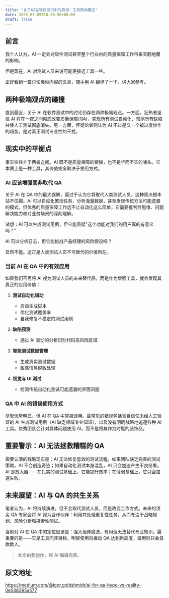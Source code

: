 ```yaml
---
title: "关于AI在软件测试中的真相：工具而非魔法"
date: 2025-03-09T10:20:56+08:00
draft: false
---
```


## 前言

我个人认为，AI 一定会对软件测试甚至整个行业内的质量保障工作带来天翻地覆的影响。

但是现在，AI 对测试人员来说可能更接近工具一些。

正好看到一篇讨论类似内容的文章，随手用 AI 翻译了一下，供大家参考。

## 两种极端观点的碰撞

直到最近，关于 AI 在软件测试中的讨论仍存在两种极端观点。一方面，狂热者坚信 AI 将在一夜之间彻底改变质量保障(QA)，实现所有测试自动化、预测所有缺陷并使人工测试彻底消失。另一方面，怀疑论者则认为 AI 不过是又一个被过度炒作的趋势，是对真正测试专业性的干扰。

## 现实中的平衡点

事实往往介于两者之间。AI 既不是质量保障的银弹，也不是华而不实的噱头。它本质上是一种工具，其价值完全取决于使用方式。

### AI 应该增强而非取代 QA

关于 AI 在 QA 中的最大误解，莫过于认为它将取代人类测试人员。这种观点根本站不住脚。AI 可以自动化繁琐任务、分析海量数据，甚至发现传统方法可能遗漏的模式。但优秀的质量保障工作远不止自动化这么简单，它需要批判性思维、问题解决能力和对业务场景的深刻理解。

试想：AI 可以生成测试用例，但它能质疑"这个功能对我们的用户真的有意义吗？"

AI 可以分析日志，但它能挑战产品经理的风险假设吗？

显然不能。这正是人类测试人员不可替代的价值所在。

### 当前 AI 在 QA 中的有效应用

如果我们不再将 AI 视为测试人员的未来替代品，而是作为增强工具，就会发现其真正的应用价值：

1. ​**测试自动化辅助**

   - 自动生成脚本
   - 优化测试覆盖率
   - 自我修复不稳定的测试用例

2. ​**缺陷预测**

   - 通过 AI 驱动的分析识别代码高风险区域

3. ​**智能测试数据管理**

   - 生成真实测试数据
   - 敏感信息脱敏处理

4. ​**视觉与 UI 测试**
   - 检测传统自动化测试可能遗漏的界面问题

### QA 中 AI 的错误使用方式

尽管优势明显，但 AI 在 QA 中常被误用。最常见的错误包括盲目信任未经人工验证的 AI 生成测试用例（AI 缺乏领域专业知识），以及没有明确战略地追逐各种 AI 工具。优秀团队会针对具体问题使用 AI，而不是将其作为时髦的装饰品。

## 重要警示：AI 无法拯救糟糕的 QA

需要认清的残酷现实是：AI 无法修复低效的测试流程。如果团队缺乏完善的测试策略，AI 不会创造奇迹；如果自动化测试本身混乱，AI 只会加速产生不良结果。AI 是放大器——在扎实的测试基础上，它能提升效率；在薄弱基础上，它只会加速失败。

## 未来展望：AI 与 QA 的共生关系

笔者认为，AI 将持续演进，但不会取代测试人员，而是改变工作方式。未来的顶尖 QA 专家会将 AI 视为合作伙伴：利用其处理重复性任务，从而专注于战略规划、风险分析和探索性测试。

当前对 AI 在 QA 中的定位应该是：强大但非魔法，有用但无法替代专业知识。最重要的是——它是工具而非目标。明智使用将推动 QA 达到新高度，滥用则只会自欺欺人。

> 本文由我创作，经 AI 编辑完善。

## 原文地址

https://medium.com/@igor.goldshmidt/ai-for-qa-hype-vs-reality-0e548395a577

